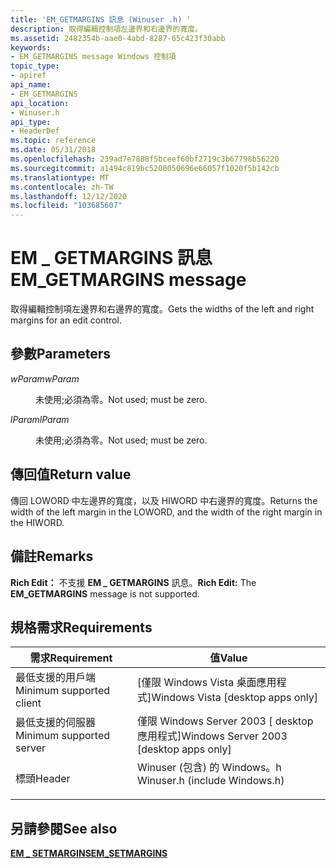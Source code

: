 ```yaml
---
title: 'EM_GETMARGINS 訊息 (Winuser .h) '
description: 取得編輯控制項左邊界和右邊界的寬度。
ms.assetid: 2482354b-aae0-4abd-8287-65c423f30abb
keywords:
- EM_GETMARGINS message Windows 控制項
topic_type:
- apiref
api_name:
- EM_GETMARGINS
api_location:
- Winuser.h
api_type:
- HeaderDef
ms.topic: reference
ms.date: 05/31/2018
ms.openlocfilehash: 239ad7e7888f5bceef60bf2719c3b67798b56220
ms.sourcegitcommit: a1494c819bc5200050696e66057f1020f5b142cb
ms.translationtype: MT
ms.contentlocale: zh-TW
ms.lasthandoff: 12/12/2020
ms.locfileid: "103685607"
---
```

# <a name="em_getmargins-message"></a><span data-ttu-id="d493c-104">EM \_ GETMARGINS 訊息</span><span class="sxs-lookup"><span data-stu-id="d493c-104">EM\_GETMARGINS message</span></span>

<span data-ttu-id="d493c-105">取得編輯控制項左邊界和右邊界的寬度。</span><span class="sxs-lookup"><span data-stu-id="d493c-105">Gets the widths of the left and right margins for an edit control.</span></span>

## <a name="parameters"></a><span data-ttu-id="d493c-106">參數</span><span class="sxs-lookup"><span data-stu-id="d493c-106">Parameters</span></span>

<dl> <dt>

<span data-ttu-id="d493c-107">*wParam*</span><span class="sxs-lookup"><span data-stu-id="d493c-107">*wParam*</span></span> 
</dt> <dd>

<span data-ttu-id="d493c-108">未使用;必須為零。</span><span class="sxs-lookup"><span data-stu-id="d493c-108">Not used; must be zero.</span></span>

</dd> <dt>

<span data-ttu-id="d493c-109">*lParam*</span><span class="sxs-lookup"><span data-stu-id="d493c-109">*lParam*</span></span> 
</dt> <dd>

<span data-ttu-id="d493c-110">未使用;必須為零。</span><span class="sxs-lookup"><span data-stu-id="d493c-110">Not used; must be zero.</span></span>

</dd> </dl>

## <a name="return-value"></a><span data-ttu-id="d493c-111">傳回值</span><span class="sxs-lookup"><span data-stu-id="d493c-111">Return value</span></span>

<span data-ttu-id="d493c-112">傳回 LOWORD 中左邊界的寬度，以及 HIWORD 中右邊界的寬度。</span><span class="sxs-lookup"><span data-stu-id="d493c-112">Returns the width of the left margin in the LOWORD, and the width of the right margin in the HIWORD.</span></span>

## <a name="remarks"></a><span data-ttu-id="d493c-113">備註</span><span class="sxs-lookup"><span data-stu-id="d493c-113">Remarks</span></span>

<span data-ttu-id="d493c-114">**Rich Edit：** 不支援 **EM \_ GETMARGINS** 訊息。</span><span class="sxs-lookup"><span data-stu-id="d493c-114">**Rich Edit:** The **EM\_GETMARGINS** message is not supported.</span></span>

## <a name="requirements"></a><span data-ttu-id="d493c-115">規格需求</span><span class="sxs-lookup"><span data-stu-id="d493c-115">Requirements</span></span>



| <span data-ttu-id="d493c-116">需求</span><span class="sxs-lookup"><span data-stu-id="d493c-116">Requirement</span></span> | <span data-ttu-id="d493c-117">值</span><span class="sxs-lookup"><span data-stu-id="d493c-117">Value</span></span> |
|-------------------------------------|----------------------------------------------------------------------------------------------------------|
| <span data-ttu-id="d493c-118">最低支援的用戶端</span><span class="sxs-lookup"><span data-stu-id="d493c-118">Minimum supported client</span></span><br/> | <span data-ttu-id="d493c-119">\[僅限 Windows Vista 桌面應用程式\]</span><span class="sxs-lookup"><span data-stu-id="d493c-119">Windows Vista \[desktop apps only\]</span></span><br/>                                                           |
| <span data-ttu-id="d493c-120">最低支援的伺服器</span><span class="sxs-lookup"><span data-stu-id="d493c-120">Minimum supported server</span></span><br/> | <span data-ttu-id="d493c-121">僅限 Windows Server 2003 \[ desktop 應用程式\]</span><span class="sxs-lookup"><span data-stu-id="d493c-121">Windows Server 2003 \[desktop apps only\]</span></span><br/>                                                     |
| <span data-ttu-id="d493c-122">標頭</span><span class="sxs-lookup"><span data-stu-id="d493c-122">Header</span></span><br/>                   | <dl> <span data-ttu-id="d493c-123"><dt>Winuser (包含) 的 Windows。h </dt></span><span class="sxs-lookup"><span data-stu-id="d493c-123"><dt>Winuser.h (include Windows.h)</dt></span></span> </dl> |



## <a name="see-also"></a><span data-ttu-id="d493c-124">另請參閱</span><span class="sxs-lookup"><span data-stu-id="d493c-124">See also</span></span>

<dl> <dt>

[<span data-ttu-id="d493c-125">**EM \_ SETMARGINS**</span><span class="sxs-lookup"><span data-stu-id="d493c-125">**EM\_SETMARGINS**</span></span>](em-setmargins.md)
</dt> </dl>

 

 





